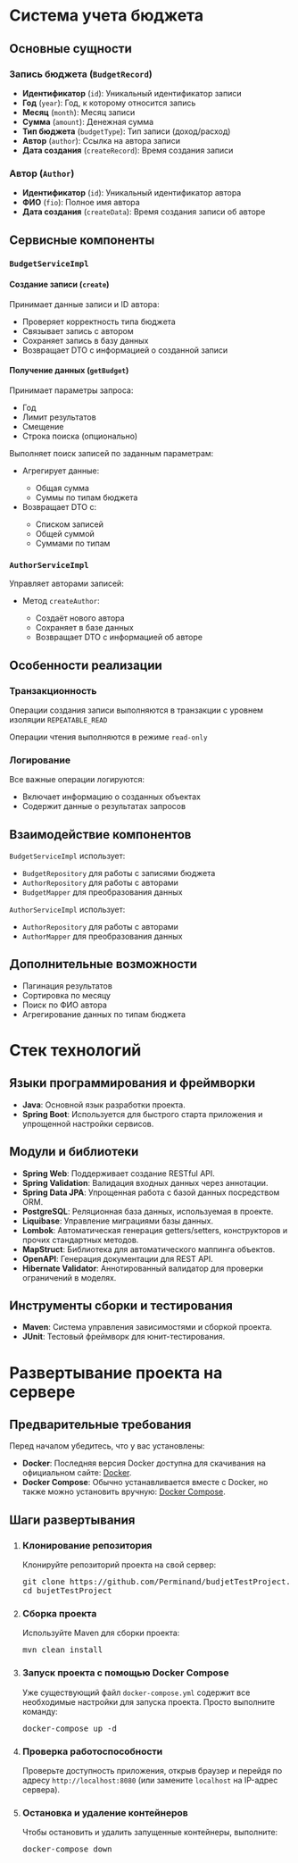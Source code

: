 <!DOCTYPE html>
<html lang="ru">
<head>
    <meta charset="UTF-8">
    </head>
<body>
    <h1>Система учета бюджета</h1>    
    <div class="section">
        <h2>Основные сущности</h2>        
        <h3>Запись бюджета (<code>BudgetRecord</code>)</h3>
        <ul>
            <li><strong>Идентификатор</strong> (<code>id</code>): Уникальный идентификатор записи</li>
            <li><strong>Год</strong> (<code>year</code>): Год, к которому относится запись</li>
            <li><strong>Месяц</strong> (<code>month</code>): Месяц записи</li>
            <li><strong>Сумма</strong> (<code>amount</code>): Денежная сумма</li>
            <li><strong>Тип бюджета</strong> (<code>budgetType</code>): Тип записи (доход/расход)</li>
            <li><strong>Автор</strong> (<code>author</code>): Ссылка на автора записи</li>
            <li><strong>Дата создания</strong> (<code>createRecord</code>): Время создания записи</li>
        </ul>        
        <h3>Автор (<code>Author</code>)</h3>
        <ul>
            <li><strong>Идентификатор</strong> (<code>id</code>): Уникальный идентификатор автора</li>
            <li><strong>ФИО</strong> (<code>fio</code>): Полное имя автора</li>
            <li><strong>Дата создания</strong> (<code>createData</code>): Время создания записи об авторе</li>
        </ul>
    </div>    
    <div class="section">
        <h2>Сервисные компоненты</h2>        
        <h3><code>BudgetServiceImpl</code></h3>        
        <h4>Создание записи (<code>create</code>)</h4>
        <p>Принимает данные записи и ID автора:</p>
        <ul>
            <li>Проверяет корректность типа бюджета</li>
            <li>Связывает запись с автором</li>
            <li>Сохраняет запись в базу данных</li>
            <li>Возвращает DTO с информацией о созданной записи</li>
        </ul>        
        <h4>Получение данных (<code>getBudget</code>)</h4>
        <p>Принимает параметры запроса:</p>
        <ul>
            <li>Год</li>
            <li>Лимит результатов</li>
            <li>Смещение</li>
            <li>Строка поиска (опционально)</li>
        </ul>
        <p>Выполняет поиск записей по заданным параметрам:</p>
        <ul>
            <li>Агрегирует данные:</li>
            <ul>
                <li>Общая сумма</li>
                <li>Суммы по типам бюджета</li>
            </ul>
            <li>Возвращает DTO с:</li>
            <ul>
                <li>Списком записей</li>
                <li>Общей суммой</li>
                <li>Суммами по типам</li>
            </ul>
        </ul>        
        <h3><code>AuthorServiceImpl</code></h3>
        <p>Управляет авторами записей:</p>
        <ul>
            <li>Метод <code>createAuthor</code>:</li>
            <ul>
                <li>Создаёт нового автора</li>
                <li>Сохраняет в базе данных</li>
                <li>Возвращает DTO с информацией об авторе</li>
            </ul>
        </ul>
    </div>    
    <div class="section">
        <h2>Особенности реализации</h2>        
        <h3>Транзакционность</h3>
        <p>Операции создания записи выполняются в транзакции с уровнем изоляции <code>REPEATABLE_READ</code></p>
        <p>Операции чтения выполняются в режиме <code>read-only</code></p>        
        <h3>Логирование</h3>
        <p>Все важные операции логируются:</p>
        <ul>
            <li>Включает информацию о созданных объектах</li>
            <li>Содержит данные о результатах запросов</li>
        </ul>
    </div>    
    <div class="section">
        <h2>Взаимодействие компонентов</h2>
        <p><code>BudgetServiceImpl</code> использует:</p>
        <ul>
            <li><code>BudgetRepository</code> для работы с записями бюджета</li>
            <li><code>AuthorRepository</code> для работы с авторами</li>
            <li><code>BudgetMapper</code> для преобразования данных</li>
        </ul>
        <p><code>AuthorServiceImpl</code> использует:</p>
        <ul>
            <li><code>AuthorRepository</code> для работы с авторами</li>
            <li><code>AuthorMapper</code> для преобразования данных</li>
        </ul>
    </div>    
    <div class="section">
        <h2>Дополнительные возможности</h2>
        <ul>
            <li>Пагинация результатов</li>
            <li>Сортировка по месяцу</li>
            <li>Поиск по ФИО автора</li>
            <li>Агрегирование данных по типам бюджета</li>
        </ul>
    </div>
    <h1>Стек технологий</h1>
    <div class="section">
        <h2>Языки программирования и фреймворки</h2>
        <ul>
            <li><strong>Java</strong>: Основной язык разработки проекта.</li>
            <li><strong>Spring Boot</strong>: Используется для быстрого старта приложения и упрощенной настройки сервисов.</li>
        </ul>
    </div>    
    <div class="section">
        <h2>Модули и библиотеки</h2>
        <ul>
            <li><strong>Spring Web</strong>: Поддерживает создание RESTful API.</li>
            <li><strong>Spring Validation</strong>: Валидация входных данных через аннотации.</li>
            <li><strong>Spring Data JPA</strong>: Упрощенная работа с базой данных посредством ORM.</li>
            <li><strong>PostgreSQL</strong>: Реляционная база данных, используемая в проекте.</li>
            <li><strong>Liquibase</strong>: Управление миграциями базы данных.</li>
            <li><strong>Lombok</strong>: Автоматическая генерация getters/setters, конструкторов и прочих стандартных методов.</li>
            <li><strong>MapStruct</strong>: Библиотека для автоматического маппинга объектов.</li>
            <li><strong>OpenAPI</strong>: Генерация документации для REST API.</li>
            <li><strong>Hibernate Validator</strong>: Аннотированный валидатор для проверки ограничений в моделях.</li>
        </ul>
    </div>    
    <div class="section">
        <h2>Инструменты сборки и тестирования</h2>
        <ul>
            <li><strong>Maven</strong>: Система управления зависимостями и сборкой проекта.</li>
            <li><strong>JUnit</strong>: Тестовый фреймворк для юнит-тестирования.</li>
        </ul>
    </div>

<h1>Развертывание проекта на сервере</h1>
    <div class="section">
        <h2>Предварительные требования</h2>
        <p>Перед началом убедитесь, что у вас установлены:</p>
        <ul>
            <li><strong>Docker</strong>: Последняя версия Docker доступна для скачивания на официальном сайте: <a href="https://docs.docker.com/get-docker/" target="_blank">Docker</a>.</li>
            <li><strong>Docker Compose</strong>: Обычно устанавливается вместе с Docker, но также можно установить вручную: <a href="https://docs.docker.com/compose/install/" target="_blank">Docker Compose</a>.</li>
        </ul>
    </div>    
    <div class="section">
        <h2>Шаги развертывания</h2>
        <ol>
            <li>
                <h3>Клонирование репозитория</h3>
                <p>Клонируйте репозиторий проекта на свой сервер:</p>
                <pre class="code-block">
git clone https://github.com/Perminand/budjetTestProject.git
cd bujetTestProject
</pre>
</li>
<li>
<h3>Сборка проекта</h3>
<p>Используйте Maven для сборки проекта:</p>
<pre class="code-block">
mvn clean install
</pre>
</li>
<li>
<h3>Запуск проекта с помощью Docker Compose</h3>
<p>Уже существующий файл <code>docker-compose.yml</code> содержит все необходимые настройки для запуска проекта. Просто выполните команду:</p>
<pre class="code-block">
docker-compose up -d
</pre>
</li>
<li>
<h3>Проверка работоспособности</h3>
<p>Проверьте доступность приложения, открыв браузер и перейдя по адресу <code>http://localhost:8080</code> (или замените <code>localhost</code> на IP-адрес сервера).</p>
</li>
<li>
<h3>Остановка и удаление контейнеров</h3>
<p>Чтобы остановить и удалить запущенные контейнеры, выполните:</p>
<pre class="code-block">
docker-compose down
</pre>
</li>
</ol>
</div>

</body>
</html>
